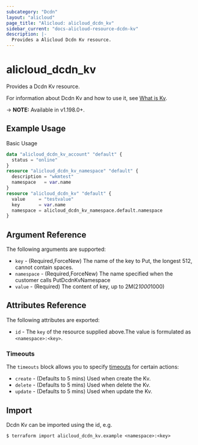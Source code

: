```yaml
---
subcategory: "Dcdn"
layout: "alicloud"
page_title: "Alicloud: alicloud_dcdn_kv"
sidebar_current: "docs-alicloud-resource-dcdn-kv"
description: |-
  Provides a Alicloud Dcdn Kv resource.
---
```


# alicloud_dcdn_kv

Provides a Dcdn Kv resource.

For information about Dcdn Kv and how to use it, see [What is Kv](https://www.alibabacloud.com/help/en/dynamic-route-for-cdn/latest/putdcdnkv).

-> **NOTE:** Available in v1.198.0+.

## Example Usage

Basic Usage

```terraform
data "alicloud_dcdn_kv_account" "default" {
  status = "online"
}
resource "alicloud_dcdn_kv_namespace" "default" {
  description = "wkmtest"
  namespace   = var.name
}
resource "alicloud_dcdn_kv" "default" {
  value     = "testvalue"
  key       = var.name
  namespace = alicloud_dcdn_kv_namespace.default.namespace
}
```

## Argument Reference

The following arguments are supported:
* `key` - (Required,ForceNew) The name of the key to Put, the longest 512, cannot contain spaces.
* `namespace` - (Required,ForceNew) The name specified when the customer calls PutDcdnKvNamespace
* `value` - (Required) The content of key, up to 2M(2*1000*1000)



## Attributes Reference

The following attributes are exported:
* `id` - The `key` of the resource supplied above.The value is formulated as `<namespace>:<key>`.

### Timeouts

The `timeouts` block allows you to specify [timeouts](https://www.terraform.io/docs/configuration-0-11/resources.html#timeouts) for certain actions:
* `create` - (Defaults to 5 mins) Used when create the Kv.
* `delete` - (Defaults to 5 mins) Used when delete the Kv.
* `update` - (Defaults to 5 mins) Used when update the Kv.

## Import

Dcdn Kv can be imported using the id, e.g.

```shell
$ terraform import alicloud_dcdn_kv.example <namespace>:<key>
```